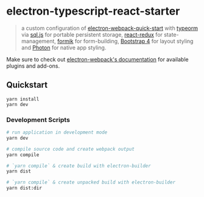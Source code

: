 # electron-typescript-react-starter
> a custom configuration of [electron-webpack-quick-start](https://github.com/electron-userland/electron-webpack-quick-start) with [typeorm](https://github.com/typeorm/typeorm) via [sql.js](https://github.com/kripken/sql.js/) for portable persistent storage, [react-redux](https://github.com/reduxjs/react-redux) for state-management, [formik](https://github.com/jaredpalmer/formik) for form-building, [Bootstrap 4](https://getbootstrap.com/) for layout styling and [Photon](http://photonkit.com/) for native app styling.

Make sure to check out [electron-webpack's documentation](https://webpack.electron.build/) for available plugins and add-ons.

## Quickstart
```
yarn install
yarn dev
```

### Development Scripts

```bash
# run application in development mode
yarn dev

# compile source code and create webpack output
yarn compile

# `yarn compile` & create build with electron-builder
yarn dist

# `yarn compile` & create unpacked build with electron-builder
yarn dist:dir
```
